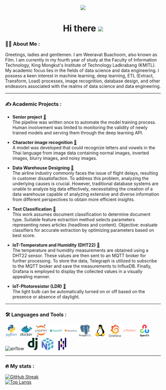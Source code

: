 <div id="header" align="center">
  <img src="https://media.tenor.com/il5brbite04AAAAi/garfield-typing-garfield.gif" width="200"/>
  <h1>
    Hi there
    <img src="https://media.giphy.com/media/hvRJCLFzcasrR4ia7z/giphy.gif" width="30px"/>
  </h1>
</div>

### 👨‍💼 About Me :
Greetings, ladies and gentlemen. I am Weeravat Buachoom, also known as Film. I am currently in my fourth year of study at the Faculty of Information Technology, King Mongkut's Institute of Technology Ladkrabang (KMITL). My academic focus lies in the fields of data science and data engineering. I possess a keen interest in machine learning, deep learning, ETL (Extract, Transform, Load) processes, image recognition, database design, and other endeavors associated with the realms of data science and data engineering.

---
### ✍️ Academic Projects :
- **Senior project** [🔗](https://drive.google.com/file/d/1Uk64kGnafciRpjSRIXZWk1APPPV2AT4P/view?usp=share_link)<br>
  The pipeline was written once to automate the model training process. Human involvement was limited to monitoring the validity of newly trained models and serving them through the deep learning API.
  
- **Character image recognition** [🔗](https://github.com/FilmBuachoom/Character-image-recognition)<br>
  A model was developed that could recognize letters and vowels in the Thai language from image data containing normal images, inverted images, blurry images, and noisy images.

- **Data Warehouse Designing** [🔗](https://www.canva.com/design/DAEoX_smSko/qsWnHvi2yzZe8OnlLYgXUQ/view?utm_content=DAEoX_smSko&utm_campaign=designshare&utm_medium=link&utm_source=sharebutton)<br>
  The airline industry commonly faces the issue of flight delays, resulting in customer dissatisfaction. To address this problem, analyzing the underlying causes is crucial. However, traditional database systems are unable to analyze big data effectively, necessitating the creation of a data warehouse capable of analyzing extensive and diverse information from different perspectives to obtain more efficient insights.

- **Text Classification** [🔗](https://github.com/FilmBuachoom/Text-classification)<br>
  This work assumes document classification to determine document type. Suitable feature extraction method selects parameters representing news articles (headlines and content). Objective: evaluate classifiers for accurate extraction by optimizing parameters based on best score.

- **IoT-Temperature and Humidity (DHT22)** [🔗](https://youtu.be/9aYBmkbg5fs)<br>
  The temperature and humidity measurements are obtained using a DHT22 sensor. These values are then sent to an MQTT broker for further processing. To store the data, Telegraph is utilized to subscribe to the MQTT broker and save the measurements to InfluxDB. Finally, Grafana is employed to display the collected values in a visually appealing manner.

- **IoT-Photoresistor (LDR)** [🔗](https://youtu.be/yL9S1XTfx_w)<br>
  The light bulb can be automatically turned on or off based on the presence or absence of daylight.

---
### 🛠️ Languages and Tools :
<div>
  <img src="https://github.com/devicons/devicon/blob/master/icons/python/python-original-wordmark.svg" title="python" alt="python" width="40" height="40"/>&nbsp;
  <img src="https://github.com/devicons/devicon/blob/master/icons/docker/docker-original-wordmark.svg" title="docker" alt="docker" width="40" height="40"/>&nbsp;
  <img src="https://github.com/devicons/devicon/blob/master/icons/jupyter/jupyter-original-wordmark.svg" title="jupyter" alt="jupyter" width="40" height="40"/>&nbsp;
  <img src="https://github.com/devicons/devicon/blob/master/icons/fastapi/fastapi-original-wordmark.svg" title="fastapi" alt="fastapi" width="40" height="40"/>&nbsp;
  <img src="https://github.com/devicons/devicon/blob/master/icons/tensorflow/tensorflow-original-wordmark.svg" title="tensorflow" alt="tensorflow" width="40" height="40"/>&nbsp;
  <img src="https://github.com/devicons/devicon/blob/master/icons/postgresql/postgresql-original-wordmark.svg" title="postgresql" alt="postgresql" width="40" height="40"/>&nbsp;
  <img src="https://github.com/devicons/devicon/blob/master/icons/linux/linux-original.svg" title="linux" alt="linux" width="40" height="40"/>&nbsp;
  <img src="https://github.com/devicons/devicon/blob/master/icons/grafana/grafana-original-wordmark.svg" title="grafana" alt="grafana" width="40" height="40"/>&nbsp;
  <img src="https://github.com/devicons/devicon/blob/master/icons/pytorch/pytorch-plain-wordmark.svg" title="pytorch" alt="pytorch" width="40" height="40"/>&nbsp;
  <img src="https://github.com/devicons/devicon/blob/master/icons/opencv/opencv-original-wordmark.svg" title="opencv" alt="opencv" width="40" height="40"/>&nbsp;
  <img src="https://cwiki.apache.org/confluence/download/attachments/145723561/airflow_transparent.png?api=v2" title="airflow" alt="airflow" width="40" height="40"/>&nbsp;
  <img src="https://github.com/devicons/devicon/blob/master/icons/django/django-plain.svg" title="django" alt="django" width="40" height="40">&nbsp;
  <img src="https://github.com/devicons/devicon/blob/master/icons/numpy/numpy-original.svg" title="numpy" alt="numpy" width="40" height="40">&nbsp;
  <img src="https://github.com/devicons/devicon/blob/master/icons/pandas/pandas-original.svg" title="pandas" alt="pandas" width="40" height="40">&nbsp;
</div>

---
### 🔥 My stats : 
[![GitHub Streak](http://github-readme-streak-stats.herokuapp.com?user=FilmBuachoom&theme=dark&background=000000)](https://git.io/streak-stats) <br>
[![Top Langs](https://github-readme-stats.vercel.app/api/top-langs/?username=FilmBuachoom&layout=compact&theme=vision-friendly-dark)](https://github.com/anuraghazra/github-readme-stats) <br>


<!--
**FilmBuachoom/FilmBuachoom** is a ✨ _special_ ✨ repository because its `README.md` (this file) appears on your GitHub profile.

Here are some ideas to get you started:

- 🔭 I’m currently working on ...
- 🌱 I’m currently learning ...
- 👯 I’m looking to collaborate on ...
- 🤔 I’m looking for help with ...
- 💬 Ask me about ...
- 📫 How to reach me: ...
- 😄 Pronouns: ...
- ⚡ Fun fact: ...
-->
